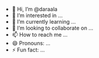- 👋 Hi, I’m @daraala
- 👀 I’m interested in ...
- 🌱 I’m currently learning ...
- 💞️ I’m looking to collaborate on ...
- 📫 How to reach me ...
- 😄 Pronouns: ...
- ⚡ Fun fact: ...

<!---
daraala/daraala is a ✨ special ✨ repository because its `README.md` (this file) appears on your GitHub profile.
You can click the Preview link to take a look at your changes.
--->
